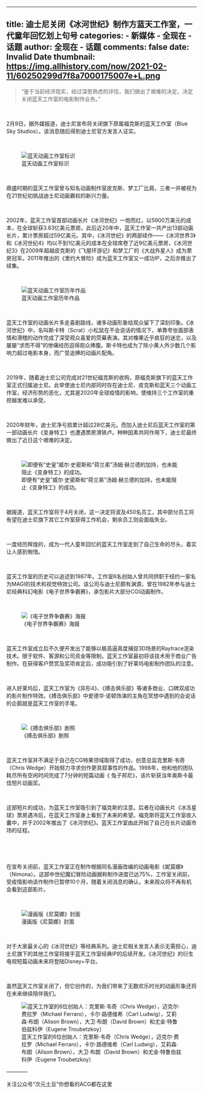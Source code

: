 
---
title: 迪士尼关闭《冰河世纪》制作方蓝天工作室，一代童年回忆划上句号
categories: 
    - 新媒体
    - 全现在 - 话题
author: 全现在 - 话题
comments: false
date: Invalid Date
thumbnail: https://img.allhistory.com/now/2021-02-11/60250299d7f8a7000175007e+L.png
---

<div>   
<blockquote>
<p>“鉴于当前经济现实，经过深思熟虑的评估，我们做出了艰难的决定，决定关闭蓝天工作室的电影制作业务。”</p>
</blockquote>

<p> </p>

<p>2月9日，据外媒报道，迪士尼宣布将关闭旗下原属福克斯的蓝天工作室（Blue Sky Studios）。该消息随后得到迪士尼官方发言人证实。 </p>

<p> </p>

<figure class="image-box dls-image-block dls-media-image"><img data-id="6025029aec1be51c7830fe41" src="https://img.allhistory.com/now/2021-02-11/60250299d7f8a7000175007e+L.png" alt="蓝天动画工作室标识" ; referrerpolicy="no-referrer">
<figcaption class="dls-image-capture">蓝天动画工作室标识</figcaption>
</figure>

<p> </p>

<p>鼎盛时期的蓝天工作室曾与知名动画制作室皮克斯、梦工厂比肩，三者一并被视为在21世纪初挑战迪士尼动画霸权的新兴力量。</p>

<p> </p>

<p>2002年，蓝天工作室首部动画长片《冰河世纪》一炮而红，以5900万美元的成本，在全球斩获3.83亿美元票房。此后近20年中，蓝天工作室一共产出13部动画长片，累计票房超过59亿美元。其中，《冰河世纪》的两部续作——《冰河世界3》和《冰河世纪4》均以不到1亿美元的成本在全球席卷了近9亿美元票房，《冰河世纪3》在2009年超越皮克斯的《飞屋环游记》和梦工厂的《大战外星人》成为票房冠军。2011年推出的《里约大冒险》成为蓝天工作室又一成功IP，之后亦推出了续集。</p>

<p> </p>

<figure class="image-box dls-image-block dls-media-image"><img data-id="602502bcd8aa95185ef832e5" src="https://img.allhistory.com/now/2021-02-11/602502bad7f8a7000175007f+L.png" alt="蓝天动画工作室历年作品" ; referrerpolicy="no-referrer">
<figcaption class="dls-image-capture">蓝天动画工作室历年作品</figcaption>
</figure>

<p> </p>

<p>蓝天工作室的动画长片多走喜剧路线，诸多动画形象给观众留下了深刻印象。《冰河世纪》中，名叫斯卡特（Scrat）小松鼠在不会说话的情况下，单靠夸张面部表情和滑稽的动作完成了深受观众喜爱的荧幕表演。其对橡果近乎疯狂的迷恋，以及屡屡“求而不得”的惨痛经历逗得观众捧腹。斯卡特也成为了除小黄人外少数几个影响力超过电影本身，而广受追捧的动画片配角。</p>

<p> </p>

<p>2019年，随着迪士尼公司完成对21世纪福克斯的收购，原福克斯旗下的蓝天工作室正式归属迪士尼。此举使迪士尼内部同时存在迪士尼、皮克斯和蓝天三个动画工作室，经济形势的恶化，尤其是2020年全球疫情的影响，使维持三个工作室的重担越发难以承受。</p>

<p> </p>

<p>2020年财年，迪士尼净亏损累计超过28亿美元。而加入迪士尼后蓝天工作室的第一部动画长片《变身特工》也遭遇票房滑铁卢。种种因素共同作用下，迪士尼最终做出了近日这个艰难的决定。</p>

<p> </p>

<figure class="image-box dls-image-block dls-media-image"><img data-id="6025039dd8aa95185ef832e7" src="https://img.allhistory.com/now/2021-02-11/6025039b6b045d0001b393fc+L.png" alt="即便有“史皇”威尔·史密斯和“荷兰弟”汤姆·赫兰德的加持，也未能阻止《变身特工》的成功。" ; referrerpolicy="no-referrer">
<figcaption class="dls-image-capture">即便有“史皇”威尔·史密斯和“荷兰弟”汤姆·赫兰德的加持，也未能阻止《变身特工》的成功。</figcaption>
</figure>

<p> </p>

<p>据报道，蓝天工作室将于4月关闭，这一决定将波及450名员工，其中部分员工将有望在迪士尼旗下其它工作室获得工作机会，剩余员工则会面临失业。</p>

<p> </p>

<p>一度经历辉煌的，成为一代人童年回忆的蓝天工作室走到了自己生命的尽头，着实让人感到惋惜。</p>

<p> </p>

<p>蓝天工作室的历史可以追述到1987年。工作室6名创始人曾共同供职于纽约一家名为MAGI的技术和视觉特效公司。该公司与迪士尼颇有渊源，曾在1982年参与迪士尼经典科幻电影《电子世界争霸赛》，承包影片大部分CGI动画制作。</p>

<p> </p>

<figure class="image-box dls-image-block dls-media-image"><img data-id="60250417ec1be51c7830fe42" src="https://img.allhistory.com/now/2021-02-11/60250415d7f8a70001750081+L.png" alt="《电子世界争霸赛》海报" ; referrerpolicy="no-referrer">
<figcaption class="dls-image-capture">《电子世界争霸赛》海报</figcaption>
</figure>

<p> </p>

<p>蓝天工作室成立后不久便开发出了能够以极高逼真度捕捉3D场景的Raytrace渲染技术。限于软件、客源和公司资金等限制，蓝天工作室最初将该技术用于商业广告制作。在获得客户赞赏及奖项肯定后，成功吸引到了好莱坞电影制作团队的注意。</p>

<p> </p>

<p>进入好莱坞后，蓝天工作室为《异形4》、《搏击俱乐部》等诸多商业、口碑双成功的影片制作特效。《搏击俱乐部》中爱德华·诺顿饰演的主角在冥想中遇到的会说话的企鹅就是蓝天工作室的手笔。</p>

<p> </p>

<figure class="image-box dls-image-block dls-media-image"><img data-id="60250469ec1be51c7830fe44" src="https://img.allhistory.com/now/2021-02-11/602504666b045d0001b39400+L.png" alt="《搏击俱乐部》剧照" ; referrerpolicy="no-referrer">
<figcaption class="dls-image-capture">《搏击俱乐部》剧照</figcaption>
</figure>

<p> </p>

<p>蓝天工作室并不满足于自己在CG特果领域取得了成功，创意总监克里斯·韦奇（Chris Wedge）开始努力寻求创作更具叙事性的作品。1998年，他和他的团队耗尽所有空闲时间完成了7分钟的短篇动画《 兔子邦尼》，该片斩获当年奥斯卡最佳短片动画奖。</p>

<p> </p>

<p>这部短片的成功，为蓝天工作室吸引到了福克斯的注意。后者在动画长片《冰冻星球》票房遇冷后，在蓝天工作室身上看到了未来的希望。福克斯将蓝天工作室收入囊中，并于2002年推出了《冰河世纪》。蓝天工作室由此开始了自己在长片动画市场的征程。</p>

<p> </p>

<p> </p>

<p>在宣布关闭前，蓝天工作室正在制作根据同名漫画改编的动画电影《妮莫娜》（Nimona）。这部中世纪魔幻冒险动画据称制作进度已达75%，工作室关闭前，受疫情影响该作制作已暂停10个月，随着关闭消息的确认，未来观众将不再有机会看到这部影片。</p>

<p> </p>

<figure class="image-box dls-image-block dls-media-image"><img data-id="602504aad8aa95185ef832e9" src="https://img.allhistory.com/now/2021-02-11/602504a96b045d0001b39402+L.png" alt="漫画版《尼莫娜》封面" ; referrerpolicy="no-referrer">
<figcaption class="dls-image-capture">漫画版《尼莫娜》封面</figcaption>
</figure>

<p> </p>

<p>对于大家最关心的《冰河世纪》等经典系列。迪士尼相关发言人表示无需担心，迪士尼旗下的其他工作室将接手蓝天工作室经典IP的后续开发。《冰河世纪》的衍生电视短篇动画未来将登陆Disney+平台。</p>

<p> </p>

<p>虽然蓝天工作室关闭了，但它创作的，为我们带来了无数欢乐时光的动画形象还将在未来继续陪伴我们。</p>

<figure class="image-box dls-image-block dls-media-image"><img data-id="602504e4d8aa95185ef832ea" src="https://img.allhistory.com/now/2021-02-11/602504e26b045d0001b39404+L.png" alt="蓝天工作室的6位创始人：克里斯·韦奇（Chris Wedge），迈克尔·费拉罗（Michael Ferraro），卡尔·路德维希（Carl Ludwig），艾莉森·布朗（Alison Brown），大卫·布朗（David Brown）和尤金·特鲁伯兹科伊（Eugene Troubetzkoy）" ; referrerpolicy="no-referrer">
<figcaption class="dls-image-capture">蓝天工作室的6位创始人：克里斯·韦奇（Chris Wedge），迈克尔·费拉罗（Michael Ferraro），卡尔·路德维希（Carl Ludwig），艾莉森·布朗（Alison Brown），大卫·布朗（David Brown）和尤金·特鲁伯兹科伊（Eugene Troubetzkoy）</figcaption>
</figure>

<p>————</p>

<p>关注公众号“次元土豆”你想看的ACG都在这里</p>
  
</div>
            